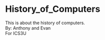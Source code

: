 # History_of_Computers
This is about the history of computers. <br>
By: Anthony and Evan <br>
For ICS3U <br>
